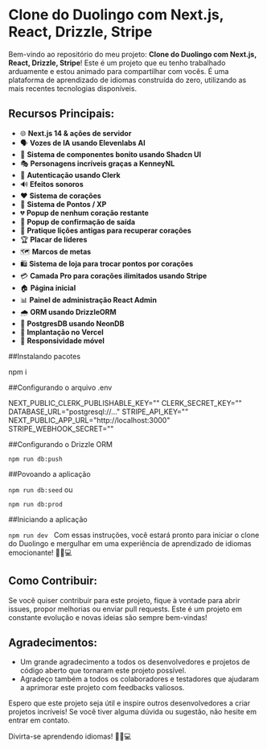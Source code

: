 # Clone do Duolingo com Next.js, React, Drizzle, Stripe

Bem-vindo ao repositório do meu projeto: **Clone do Duolingo com Next.js, React, Drizzle, Stripe**! Este é um projeto que eu tenho trabalhado arduamente e estou animado para compartilhar com vocês. É uma plataforma de aprendizado de idiomas construída do zero, utilizando as mais recentes tecnologias disponíveis.

## Recursos Principais:

- 🌐 **Next.js 14 & ações de servidor**
- 🗣 **Vozes de IA usando Elevenlabs AI**
- 🎨 **Sistema de componentes bonito usando Shadcn UI**
- 🎭 **Personagens incríveis graças a KenneyNL**
- 🔐 **Autenticação usando Clerk**
- 🔊 **Efeitos sonoros**
- ❤️ **Sistema de corações**
- 🌟 **Sistema de Pontos / XP**
- 💔 **Popup de nenhum coração restante**
- 🚪 **Popup de confirmação de saída**
- 🔄 **Pratique lições antigas para recuperar corações**
- 🏆 **Placar de líderes**
- 🗺 **Marcos de metas**
- 🛍 **Sistema de loja para trocar pontos por corações**
- 💳 **Camada Pro para corações ilimitados usando Stripe**
- 🏠 **Página inicial**
- 📊 **Painel de administração React Admin**
- 🌧 **ORM usando DrizzleORM**
- 💾 **PostgresDB usando NeonDB**
- 🚀 **Implantação no Vercel**
- 📱 **Responsividade móvel**

##Instalando pacotes

npm i


##Configurando o arquivo .env

NEXT_PUBLIC_CLERK_PUBLISHABLE_KEY=""
CLERK_SECRET_KEY=""
DATABASE_URL="postgresql://..."
STRIPE_API_KEY=""
NEXT_PUBLIC_APP_URL="http://localhost:3000"
STRIPE_WEBHOOK_SECRET=""


##Configurando o Drizzle ORM

```npm run db:push```

##Povoando a aplicação

```npm run db:seed```
ou

```npm run db:prod```


##Iniciando a aplicação

```npm run dev```
&nbsp;
Com essas instruções, você estará pronto para iniciar o clone do Duolingo e mergulhar em uma experiência de aprendizado de idiomas emocionante! 🚀🎨💻
&nbsp;
## Como Contribuir:

Se você quiser contribuir para este projeto, fique à vontade para abrir issues, propor melhorias ou enviar pull requests. Este é um projeto em constante evolução e novas ideias são sempre bem-vindas!

## Agradecimentos:

- Um grande agradecimento a todos os desenvolvedores e projetos de código aberto que tornaram este projeto possível.
- Agradeço também a todos os colaboradores e testadores que ajudaram a aprimorar este projeto com feedbacks valiosos.

Espero que este projeto seja útil e inspire outros desenvolvedores a criar projetos incríveis! Se você tiver alguma dúvida ou sugestão, não hesite em entrar em contato.

Divirta-se aprendendo idiomas! 🚀🎨💻

